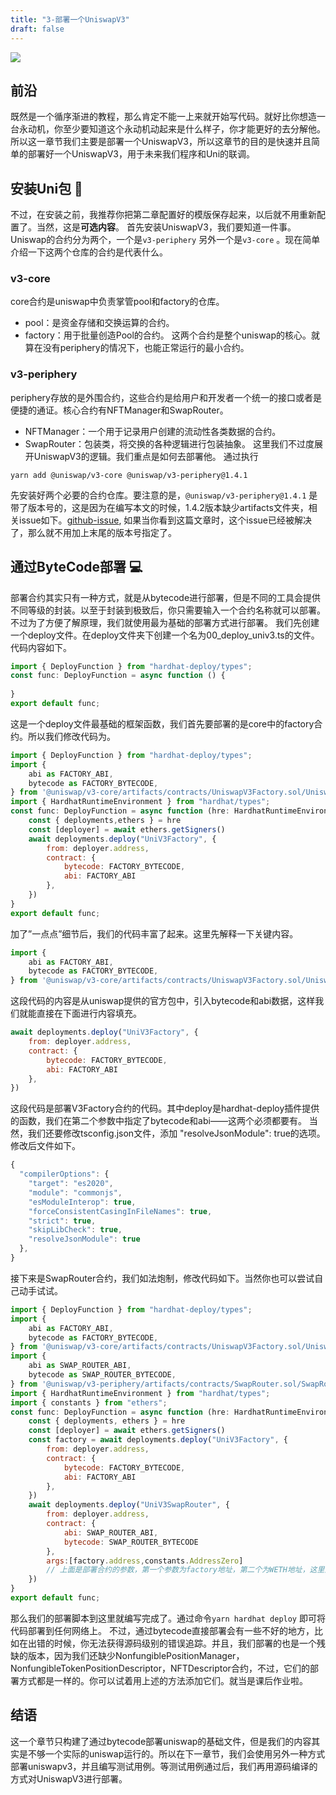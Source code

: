 ```yaml
---
title: "3-部署一个UniswapV3"
draft: false
---
```

![](/images/primary_banner.png)
## 前沿
既然是一个循序渐进的教程，那么肯定不能一上来就开始写代码。就好比你想造一台永动机，你至少要知道这个永动机动起来是什么样子，你才能更好的去分解他。
所以这一章节我们主要是部署一个UniswapV3，所以这章节的目的是快速并且简单的部署好一个UniswapV3，用于未来我们程序和Uni的联调。
## 安装Uni包 🦄️
不过，在安装之前，我推荐你把第二章配置好的模版保存起来，以后就不用重新配置了。当然，这是**可选内容**。
首先安装UniswapV3，我们要知道一件事。Uniswap的合约分为两个，一个是`v3-periphery` 另外一个是`v3-core` 。现在简单介绍一下这两个仓库的合约是代表什么。
### v3-core
core合约是uniswap中负责掌管pool和factory的仓库。
- pool：是资金存储和交换运算的合约。
- factory：用于批量创造Pool的合约。
这两个合约是整个uniswap的核心。就算在没有periphery的情况下，也能正常运行的最小合约。
### v3-periphery
periphery存放的是外围合约，这些合约是给用户和开发者一个统一的接口或者是便捷的通证。核心合约有NFTManager和SwapRouter。
- NFTManager：一个用于记录用户创建的流动性各类数据的合约。
- SwapRouter：包装类，将交换的各种逻辑进行包装抽象。
这里我们不过度展开UniswapV3的逻辑。我们重点是如何去部署他。
通过执行
```shell
yarn add @uniswap/v3-core @uniswap/v3-periphery@1.4.1
```
先安装好两个必要的合约仓库。要注意的是，`@uniswap/v3-periphery@1.4.1` 是带了版本号的，这是因为在编写本文的时候，1.4.2版本缺少artifacts文件夹，相关issue如下。[github-issue](https://github.com/Uniswap/v3-periphery/issues/313), 如果当你看到这篇文章时，这个issue已经被解决了，那么就不用加上末尾的版本号指定了。
## 通过ByteCode部署 💻
部署合约其实只有一种方式，就是从bytecode进行部署，但是不同的工具会提供不同等级的封装。以至于封装到极致后，你只需要输入一个合约名称就可以部署。不过为了方便了解原理，我们就使用最为基础的部署方式进行部署。
我们先创建一个deploy文件。在deploy文件夹下创建一个名为00_deploy_univ3.ts的文件。
代码内容如下。
```js
import { DeployFunction } from "hardhat-deploy/types";
const func: DeployFunction = async function () {
    
}
export default func;
```
这是一个deploy文件最基础的框架函数，我们首先要部署的是core中的factory合约。所以我们修改代码为。
```js
import { DeployFunction } from "hardhat-deploy/types";
import {
    abi as FACTORY_ABI,
    bytecode as FACTORY_BYTECODE,
} from '@uniswap/v3-core/artifacts/contracts/UniswapV3Factory.sol/UniswapV3Factory.json'
import { HardhatRuntimeEnvironment } from "hardhat/types";
const func: DeployFunction = async function (hre: HardhatRuntimeEnvironment) {
    const { deployments,ethers } = hre
    const [deployer] = await ethers.getSigners()
    await deployments.deploy("UniV3Factory", {
        from: deployer.address,
        contract: {
            bytecode: FACTORY_BYTECODE,
            abi: FACTORY_ABI
        },
    })
}
export default func;
```
加了”一点点”细节后，我们的代码丰富了起来。这里先解释一下关键内容。
```js
import {
    abi as FACTORY_ABI,
    bytecode as FACTORY_BYTECODE,
} from '@uniswap/v3-core/artifacts/contracts/UniswapV3Factory.sol/UniswapV3Factory.json'
```
这段代码的内容是从uniswap提供的官方包中，引入bytecode和abi数据，这样我们就能直接在下面进行内容填充。
```js
await deployments.deploy("UniV3Factory", {
    from: deployer.address,
    contract: {
        bytecode: FACTORY_BYTECODE,
        abi: FACTORY_ABI
    },
})
```
这段代码是部署V3Factory合约的代码。其中deploy是hardhat-deploy插件提供的函数，我们在第二个参数中指定了bytecode和abi——这两个必须都要有。
当然，我们还要修改tsconfig.json文件，添加 "resolveJsonModule": true的选项。修改后文件如下。
```js
{
  "compilerOptions": {
    "target": "es2020",
    "module": "commonjs",
    "esModuleInterop": true,
    "forceConsistentCasingInFileNames": true,
    "strict": true,
    "skipLibCheck": true,
    "resolveJsonModule": true
  },
}
```
接下来是SwapRouter合约，我们如法炮制，修改代码如下。当然你也可以尝试自己动手试试。
```js
import { DeployFunction } from "hardhat-deploy/types";
import {
    abi as FACTORY_ABI,
    bytecode as FACTORY_BYTECODE,
} from '@uniswap/v3-core/artifacts/contracts/UniswapV3Factory.sol/UniswapV3Factory.json'
import {
    abi as SWAP_ROUTER_ABI,
    bytecode as SWAP_ROUTER_BYTECODE,
} from '@uniswap/v3-periphery/artifacts/contracts/SwapRouter.sol/SwapRouter.json'
import { HardhatRuntimeEnvironment } from "hardhat/types";
import { constants } from "ethers";
const func: DeployFunction = async function (hre: HardhatRuntimeEnvironment) {
    const { deployments, ethers } = hre
    const [deployer] = await ethers.getSigners()
    const factory = await deployments.deploy("UniV3Factory", {
        from: deployer.address,
        contract: {
            bytecode: FACTORY_BYTECODE,
            abi: FACTORY_ABI
        },
    })
    await deployments.deploy("UniV3SwapRouter", {
        from: deployer.address,
        contract: {
            abi: SWAP_ROUTER_ABI,
            bytecode: SWAP_ROUTER_BYTECODE
        },
        args:[factory.address,constants.AddressZero]
        // 上面是部署合约的参数，第一个参数为factory地址，第二个为WETH地址，这里为了图方便就直接用0地址啦😁
    })
}
export default func;
```
那么我们的部署脚本到这里就编写完成了。通过命令`yarn hardhat deploy` 即可将代码部署到任何网络上。
不过，通过bytecode直接部署会有一些不好的地方，比如在出错的时候，你无法获得源码级别的错误追踪。并且，我们部署的也是一个残缺的版本，因为我们还缺少NonfungiblePositionManager，NonfungibleTokenPositionDescriptor，NFTDescriptor合约，不过，它们的部署方式都是一样的。你可以试着用上述的方法添加它们。就当是课后作业啦。
## 结语
这一个章节只构建了通过bytecode部署uniswap的基础文件，但是我们的内容其实是不够一个实际的uniswap运行的。所以在下一章节，我们会使用另外一种方式部署uniswapv3，并且编写测试用例。等测试用例通过后，我们再用源码编译的方式对UniswapV3进行部署。